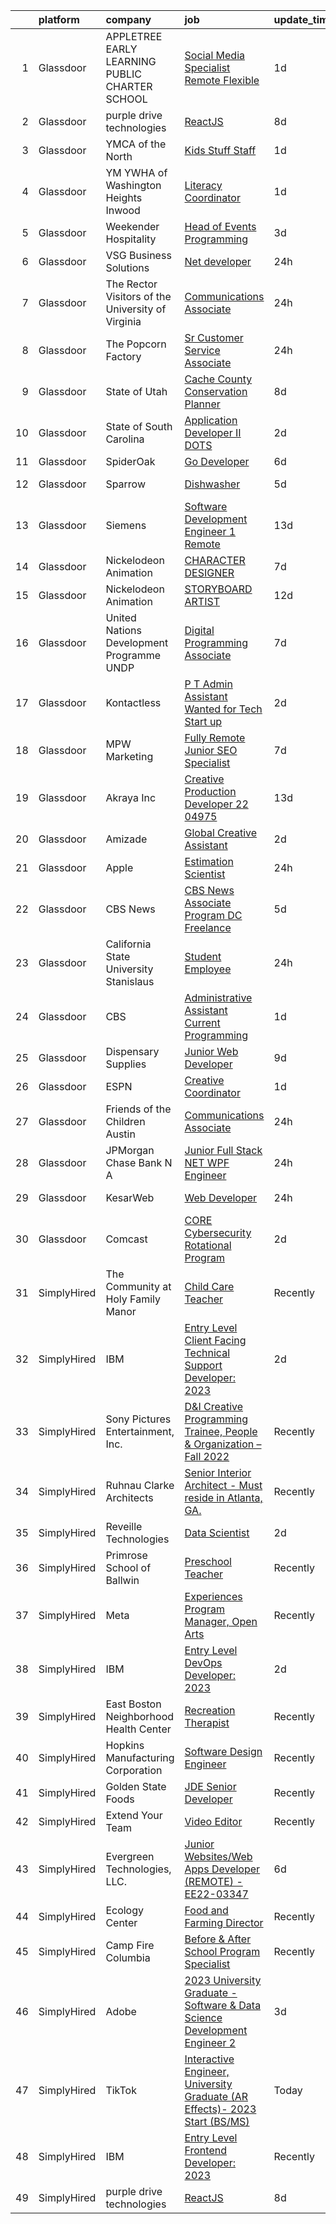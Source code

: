 

|    | platform    | company                                             | job                                                                                                                                                                                                                                                                                                                                                                                                                                                                                                                                                                                                                                                                                                                                                                                                                                                                                                                                                                                                                                                                                                                                                                                                                                                                                                 | update_time   | location                      |
|---:|:------------|:----------------------------------------------------|:----------------------------------------------------------------------------------------------------------------------------------------------------------------------------------------------------------------------------------------------------------------------------------------------------------------------------------------------------------------------------------------------------------------------------------------------------------------------------------------------------------------------------------------------------------------------------------------------------------------------------------------------------------------------------------------------------------------------------------------------------------------------------------------------------------------------------------------------------------------------------------------------------------------------------------------------------------------------------------------------------------------------------------------------------------------------------------------------------------------------------------------------------------------------------------------------------------------------------------------------------------------------------------------------------|:--------------|:------------------------------|
|  1 | Glassdoor   | APPLETREE EARLY LEARNING PUBLIC CHARTER SCHOOL      | [Social Media Specialist  Remote Flexible ](https://www.glassdoor.com/partner/jobListing.htm?pos=126&ao=1136043&s=58&guid=00000183452926d087401f56945717f0&src=GD_JOB_AD&t=SR&vt=w&ea=1&cs=1_b269a84b&cb=1663312668805&jobListingId=1008140357244&jrtk=3-0-1gd2ii9nmi6j5801-1gd2ii9odi4ku800-54fa8d32249181c0-)                                                                                                                                                                                                                                                                                                                                                                                                                                                                                                                                                                                                                                                                                                                                                                                                                                                                                                                                                                                     | 1d            | Remote                        |
|  2 | Glassdoor   | purple drive technologies                           | [ReactJS](https://www.glassdoor.com/partner/jobListing.htm?pos=107&ao=1136043&s=58&guid=00000183452926d087401f56945717f0&src=GD_JOB_AD&t=SR&vt=w&ea=1&cs=1_e8d2214f&cb=1663312668802&jobListingId=1008124303035&jrtk=3-0-1gd2ii9nmi6j5801-1gd2ii9odi4ku800-a3e655482e8fcc2f-)                                                                                                                                                                                                                                                                                                                                                                                                                                                                                                                                                                                                                                                                                                                                                                                                                                                                                                                                                                                                                       | 8d            | San Francisco, CA             |
|  3 | Glassdoor   | YMCA of the North                                   | [Kids Stuff Staff](https://www.glassdoor.com/partner/jobListing.htm?pos=128&ao=1136043&s=58&guid=00000183452926d087401f56945717f0&src=GD_JOB_AD&t=SR&vt=w&cs=1_e9f8a10d&cb=1663312668806&jobListingId=1008139922544&jrtk=3-0-1gd2ii9nmi6j5801-1gd2ii9odi4ku800-cf5030f69d908d91-)                                                                                                                                                                                                                                                                                                                                                                                                                                                                                                                                                                                                                                                                                                                                                                                                                                                                                                                                                                                                                   | 1d            | New Hope, MN                  |
|  4 | Glassdoor   | YM YWHA of Washington Heights   Inwood              | [Literacy Coordinator](https://www.glassdoor.com/partner/jobListing.htm?pos=120&ao=1136043&s=58&guid=00000183452926d087401f56945717f0&src=GD_JOB_AD&t=SR&vt=w&ea=1&cs=1_fa9087c7&cb=1663312668805&jobListingId=1008139785561&jrtk=3-0-1gd2ii9nmi6j5801-1gd2ii9odi4ku800-f1033fae5576e671-)                                                                                                                                                                                                                                                                                                                                                                                                                                                                                                                                                                                                                                                                                                                                                                                                                                                                                                                                                                                                          | 1d            | New York, NY                  |
|  5 | Glassdoor   | Weekender Hospitality                               | [Head of Events   Programming](https://www.glassdoor.com/partner/jobListing.htm?pos=101&ao=1110586&s=58&guid=00000183452926d087401f56945717f0&src=GD_JOB_AD&t=SR&vt=w&ea=1&cs=1_57ff70c4&cb=1663312668801&jobListingId=1008134068233&cpc=F9A77EB4FA44235E&jrtk=3-0-1gd2ii9nmi6j5801-1gd2ii9odi4ku800-6017b59c5c7ff7f2--6NYlbfkN0DdLn5tXN_RiyJSiFodarGZFJKa8s6F6AK0THPBWp05MWFlkDe5FfH8tqaK6M2b05opytpd9AnhP5OizhRlWmpiE1iuVGVFL4YhvDxChE1CDqy2kzHvJVLpb7QESC6xt8XSEJpzfFIYOa9Nu-KirXup-8Yr12Zq5ZCY22cULWdgJV9tmvfk8IO1MKEdKf2z1yMNQztACnkzaETcPKBxtqj-tGyHhadEVbDvypDY9PnsrdE96PTibfNnCxSMaYaoeJzelrcTwNCPA84-KTu_T9Wp1lCnHkWGerVZgXW0GhjSIxMC7j1uumrIk7pCO-vrgeC9d7tGZXCqJhg9gNuodLb_ELRy1yICSY0Z9xP8GI6T43cJlflXtAJVpKzc20AxL0L6zuZL120XwTiz1QwMyP4Zqb3AVFqozXq2zpTcIvIcqIHvw600AcV8D6y1GpL8AP8HXmjtgsGoxENrs7dntW0b7Hkiy1BwYN7dH6MHCGWscoN5xszsY9Y8cYuqj1Mf53MSTZjIBk3pdg%3D%3D)                                                                                                                                                                                                                                                                                                                                                                                                                 | 3d            | Old Forge, NY                 |
|  6 | Glassdoor   | VSG Business Solutions                              | [ Net developer](https://www.glassdoor.com/partner/jobListing.htm?pos=130&ao=1136043&s=58&guid=00000183452926d087401f56945717f0&src=GD_JOB_AD&t=SR&vt=w&ea=1&cs=1_33117f36&cb=1663312668806&jobListingId=1008142672909&jrtk=3-0-1gd2ii9nmi6j5801-1gd2ii9odi4ku800-76a153c19d3e22a9-)                                                                                                                                                                                                                                                                                                                                                                                                                                                                                                                                                                                                                                                                                                                                                                                                                                                                                                                                                                                                                | 24h           | Remote                        |
|  7 | Glassdoor   | The Rector   Visitors of the University of Virginia | [Communications Associate](https://www.glassdoor.com/partner/jobListing.htm?pos=116&ao=1136043&s=58&guid=00000183452926d087401f56945717f0&src=GD_JOB_AD&t=SR&vt=w&cs=1_cdd83458&cb=1663312668803&jobListingId=1008141837752&jrtk=3-0-1gd2ii9nmi6j5801-1gd2ii9odi4ku800-92b96ed146450274-)                                                                                                                                                                                                                                                                                                                                                                                                                                                                                                                                                                                                                                                                                                                                                                                                                                                                                                                                                                                                           | 24h           | Charlottesville, VA           |
|  8 | Glassdoor   | The Popcorn Factory                                 | [Sr  Customer Service Associate](https://www.glassdoor.com/partner/jobListing.htm?pos=117&ao=1136043&s=58&guid=00000183452926d087401f56945717f0&src=GD_JOB_AD&t=SR&vt=w&cs=1_39378d6b&cb=1663312668803&jobListingId=1008143319493&jrtk=3-0-1gd2ii9nmi6j5801-1gd2ii9odi4ku800-70dc134a79681f0f-)                                                                                                                                                                                                                                                                                                                                                                                                                                                                                                                                                                                                                                                                                                                                                                                                                                                                                                                                                                                                     | 24h           | Lake Forest, IL               |
|  9 | Glassdoor   | State of Utah                                       | [Cache County Conservation Planner](https://www.glassdoor.com/partner/jobListing.htm?pos=112&ao=1136043&s=58&guid=00000183452926d087401f56945717f0&src=GD_JOB_AD&t=SR&vt=w&cs=1_866a3f48&cb=1663312668802&jobListingId=1008123873371&jrtk=3-0-1gd2ii9nmi6j5801-1gd2ii9odi4ku800-a3437f5a528ecc54-)                                                                                                                                                                                                                                                                                                                                                                                                                                                                                                                                                                                                                                                                                                                                                                                                                                                                                                                                                                                                  | 8d            | Cache Junction, UT            |
| 10 | Glassdoor   | State of South Carolina                             | [Application Developer II   DOTS](https://www.glassdoor.com/partner/jobListing.htm?pos=124&ao=1136043&s=58&guid=00000183452926d087401f56945717f0&src=GD_JOB_AD&t=SR&vt=w&cs=1_dbcc8279&cb=1663312668805&jobListingId=1008137035604&jrtk=3-0-1gd2ii9nmi6j5801-1gd2ii9odi4ku800-6603c044b0b26183-)                                                                                                                                                                                                                                                                                                                                                                                                                                                                                                                                                                                                                                                                                                                                                                                                                                                                                                                                                                                                    | 2d            | Lexington, SC                 |
| 11 | Glassdoor   | SpiderOak                                           | [Go Developer](https://www.glassdoor.com/partner/jobListing.htm?pos=125&ao=1136043&s=58&guid=00000183452926d087401f56945717f0&src=GD_JOB_AD&t=SR&vt=w&ea=1&cs=1_0310a607&cb=1663312668805&jobListingId=1008128342474&jrtk=3-0-1gd2ii9nmi6j5801-1gd2ii9odi4ku800-5363f7e6536f3237-)                                                                                                                                                                                                                                                                                                                                                                                                                                                                                                                                                                                                                                                                                                                                                                                                                                                                                                                                                                                                                  | 6d            | Remote                        |
| 12 | Glassdoor   | Sparrow                                             | [Dishwasher](https://www.glassdoor.com/partner/jobListing.htm?pos=113&ao=1136043&s=58&guid=00000183452926d087401f56945717f0&src=GD_JOB_AD&t=SR&vt=w&ea=1&cs=1_13ff763e&cb=1663312668803&jobListingId=1008131183827&jrtk=3-0-1gd2ii9nmi6j5801-1gd2ii9odi4ku800-572950b0c6bc0d29-)                                                                                                                                                                                                                                                                                                                                                                                                                                                                                                                                                                                                                                                                                                                                                                                                                                                                                                                                                                                                                    | 5d            | Los Angeles, CA               |
| 13 | Glassdoor   | Siemens                                             | [Software Development Engineer 1   Remote](https://www.glassdoor.com/partner/jobListing.htm?pos=115&ao=1136043&s=58&guid=00000183452926d087401f56945717f0&src=GD_JOB_AD&t=SR&vt=w&cs=1_27dd0775&cb=1663312668803&jobListingId=1008113228820&jrtk=3-0-1gd2ii9nmi6j5801-1gd2ii9odi4ku800-b45ca3efb40948dd-)                                                                                                                                                                                                                                                                                                                                                                                                                                                                                                                                                                                                                                                                                                                                                                                                                                                                                                                                                                                           | 13d           | Diamond Bar, CA               |
| 14 | Glassdoor   | Nickelodeon Animation                               | [CHARACTER DESIGNER](https://www.glassdoor.com/partner/jobListing.htm?pos=123&ao=1136043&s=58&guid=00000183452926d087401f56945717f0&src=GD_JOB_AD&t=SR&vt=w&cs=1_a8021f8d&cb=1663312668805&jobListingId=1008127975338&jrtk=3-0-1gd2ii9nmi6j5801-1gd2ii9odi4ku800-558cec0e9fbad107-)                                                                                                                                                                                                                                                                                                                                                                                                                                                                                                                                                                                                                                                                                                                                                                                                                                                                                                                                                                                                                 | 7d            | Burbank, CA                   |
| 15 | Glassdoor   | Nickelodeon Animation                               | [STORYBOARD ARTIST](https://www.glassdoor.com/partner/jobListing.htm?pos=111&ao=1136043&s=58&guid=00000183452926d087401f56945717f0&src=GD_JOB_AD&t=SR&vt=w&cs=1_ef3d4c63&cb=1663312668802&jobListingId=1008115811351&jrtk=3-0-1gd2ii9nmi6j5801-1gd2ii9odi4ku800-5920d6823d5fd443-)                                                                                                                                                                                                                                                                                                                                                                                                                                                                                                                                                                                                                                                                                                                                                                                                                                                                                                                                                                                                                  | 12d           | Burbank, CA                   |
| 16 | Glassdoor   | United Nations Development Programme  UNDP          | [Digital Programming Associate](https://www.glassdoor.com/partner/jobListing.htm?pos=105&ao=1136043&s=58&guid=00000183452926d087401f56945717f0&src=GD_JOB_AD&t=SR&vt=w&cs=1_bad5f0ec&cb=1663312668801&jobListingId=1008126679375&jrtk=3-0-1gd2ii9nmi6j5801-1gd2ii9odi4ku800-c0c7b1a1f72db52e-)                                                                                                                                                                                                                                                                                                                                                                                                                                                                                                                                                                                                                                                                                                                                                                                                                                                                                                                                                                                                      | 7d            | Remote                        |
| 17 | Glassdoor   | Kontactless                                         | [P T Admin Assistant Wanted for Tech Start up](https://www.glassdoor.com/partner/jobListing.htm?pos=129&ao=1136043&s=58&guid=00000183452926d087401f56945717f0&src=GD_JOB_AD&t=SR&vt=w&ea=1&cs=1_36e2ac86&cb=1663312668806&jobListingId=1008137774101&jrtk=3-0-1gd2ii9nmi6j5801-1gd2ii9odi4ku800-5b3697dcef7e4828-)                                                                                                                                                                                                                                                                                                                                                                                                                                                                                                                                                                                                                                                                                                                                                                                                                                                                                                                                                                                  | 2d            | Los Angeles, CA               |
| 18 | Glassdoor   | MPW Marketing                                       | [Fully Remote Junior SEO Specialist](https://www.glassdoor.com/partner/jobListing.htm?pos=102&ao=1110586&s=58&guid=00000183452926d087401f56945717f0&src=GD_JOB_AD&t=SR&vt=w&ea=1&cs=1_dad8cc2b&cb=1663312668801&jobListingId=1008126510288&cpc=8795CF9063CD573D&jrtk=3-0-1gd2ii9nmi6j5801-1gd2ii9odi4ku800-92b2a60d6f9d450e--6NYlbfkN0Af7IH--f52cTUDwFMUanxXcd3NiV5wYJyzlyk1G5yREY5tH6gVYRJQohQpJRft9_VsxmOGOwJ9bUwpjyQBMQLev7RKAgwXz9vLAxpTQcMfAtCMAhb0XVg6rwm7iUC8jMe2krtjUlMbwbeNzR8Q0_VKpSIi5ViYpP2eU3esIo3FrC6dwPu10VkR-ZnRi2tufh_SMoDspwiSJadEFV4xc5z4vwdtd5P8OSC5aARdsUOQQFmvTtoVLVGztnJl7pMv6AbT-Oo73ndfJ0_yTzefdw6__k8UszdhJsGInz4DVnSpmsc34z3UKo-tWp0XzkfcuLenYv-MgTedqzuktMRQ6QY6U-765Ou2PrQo872Z6m9lrS4_XdBiWPFr7IcX85-YtaIihLgVCbYbvgzY6_2nZpTg9aewuO70aac8LPPTtUZK67A5alFHwwhLBMgwaIpS9FCmak2pVruh1kRiDBb3cWI3bzXCn3fF4PMFk5f5NY0ZeAA87gMqGIl834Fi8dMViz7bHn2TG4uS1w%3D%3D)                                                                                                                                                                                                                                                                                                                                                                                                           | 7d            | Remote                        |
| 19 | Glassdoor   | Akraya Inc                                          | [Creative Production Developer  22 04975](https://www.glassdoor.com/partner/jobListing.htm?pos=118&ao=1136043&s=58&guid=00000183452926d087401f56945717f0&src=GD_JOB_AD&t=SR&vt=w&cs=1_a58d60aa&cb=1663312668803&jobListingId=1008114597367&jrtk=3-0-1gd2ii9nmi6j5801-1gd2ii9odi4ku800-2c0144d89bd93885-)                                                                                                                                                                                                                                                                                                                                                                                                                                                                                                                                                                                                                                                                                                                                                                                                                                                                                                                                                                                            | 13d           | San Diego, CA                 |
| 20 | Glassdoor   | Amizade                                             | [Global Creative Assistant](https://www.glassdoor.com/partner/jobListing.htm?pos=104&ao=1136043&s=58&guid=00000183452926d087401f56945717f0&src=GD_JOB_AD&t=SR&vt=w&ea=1&cs=1_4b44d0b7&cb=1663312668801&jobListingId=1008136623291&jrtk=3-0-1gd2ii9nmi6j5801-1gd2ii9odi4ku800-806cfeeafd055719-)                                                                                                                                                                                                                                                                                                                                                                                                                                                                                                                                                                                                                                                                                                                                                                                                                                                                                                                                                                                                     | 2d            | Remote                        |
| 21 | Glassdoor   | Apple                                               | [Estimation Scientist](https://www.glassdoor.com/partner/jobListing.htm?pos=103&ao=1110586&s=58&guid=00000183452926d087401f56945717f0&src=GD_JOB_AD&t=SR&vt=w&cs=1_10983283&cb=1663312668801&jobListingId=1008141480274&jrtk=3-0-1gd2ii9nmi6j5801-1gd2ii9odi4ku800-c3bd34d9545dcbd9--6NYlbfkN0BvKrLyj5gPmtZO9T8euul8TCxuuKNOtzRJOomxnwSEodTz2Bc-sPZlC5mDe-NOaJjwIMssnjlnqVKQbgN5KiHQbNZBHBKRSBg91ntYTMXR0olitzYYt71Kli3U_PgomqJJ7sE8S2f87cBXW9KZg_GqxYSGNK_tI3Iw966PgGSjrpjNZ88e2AlAEdAa46WoS22RAGlf_msGp279B_jEnlCohQHIqie5zyiCpT8wLChNs2OICcCtV2bfV4b-rkAdof8IuZRI-YTCm-C77EuTpv-gpeqgqKor90P3XYFv2A42x6YqfCvD81U1uaRkxp1fgFK_QHv04aejuh76GCh8OcS-yfqr4AjBXr-V54ujayGvG_3OqEhzXurrwzdxgdc35APs1WzeCti77HYRGylvuL4jjtdQC8ZD1jaxhxMOigoeOyZGjWfabN3obRfBawo4235owjxKj38mpPCFYdBzHW0jOa0h--EraKQcoJpLR5xc-7SakDrsJsxlzSCWCRwITBl7BSQUF4_t22ounJEYNcIDP58cl2dT2cbue2FixZh1gSUb0amKwXIW6OSUr7oM9JUO18yqPvG4r76v9V1JSXacNPr0UmaQFKAVfbCqmLLqqZWRZ7qjCdlYjqPgMJlh7CQs9zqwn2OnDpfa0qjzJLKDGSNTRROsGPAgXloBJlU9bnxcy7lzPi-usulOFu1UcRNM0o-kjr3frw2Vb_xyX04GZhwZGUwZfS9Hc-U5_DgXJi6LuHwMG-bNfCpfZc6K0qwKQz6Rb_P0-R2w50BDOWTuCrFiMURJB_tSRkozrQ8CHPvOQs6OVungUUDHzhKk8D9iRBYUKbD8IP9zE3xCx-uEbi6w7GClMsLY48SwllKmW3VXtSMxr891rPl_iebCjxe8nKMbHp29FFOlmRWrExqooF1qlOfematbLgXTvsR8C9d6hu1B42zFW6FEJfE6PKU%3D) | 24h           | San Diego, CA                 |
| 22 | Glassdoor   | CBS News                                            | [CBS News Associate Program  DC  Freelance ](https://www.glassdoor.com/partner/jobListing.htm?pos=108&ao=1136043&s=58&guid=00000183452926d087401f56945717f0&src=GD_JOB_AD&t=SR&vt=w&cs=1_1a21a36f&cb=1663312668802&jobListingId=1008131167984&jrtk=3-0-1gd2ii9nmi6j5801-1gd2ii9odi4ku800-5c701c1c9d7bdced-)                                                                                                                                                                                                                                                                                                                                                                                                                                                                                                                                                                                                                                                                                                                                                                                                                                                                                                                                                                                         | 5d            | Washington, DC                |
| 23 | Glassdoor   | California State University Stanislaus              | [Student Employee](https://www.glassdoor.com/partner/jobListing.htm?pos=121&ao=1136043&s=58&guid=00000183452926d087401f56945717f0&src=GD_JOB_AD&t=SR&vt=w&cs=1_104024d4&cb=1663312668805&jobListingId=1008143385075&jrtk=3-0-1gd2ii9nmi6j5801-1gd2ii9odi4ku800-ee32404b0bcea356-)                                                                                                                                                                                                                                                                                                                                                                                                                                                                                                                                                                                                                                                                                                                                                                                                                                                                                                                                                                                                                   | 24h           | Turlock, CA                   |
| 24 | Glassdoor   | CBS                                                 | [Administrative Assistant  Current Programming](https://www.glassdoor.com/partner/jobListing.htm?pos=110&ao=1136043&s=58&guid=00000183452926d087401f56945717f0&src=GD_JOB_AD&t=SR&vt=w&cs=1_98918970&cb=1663312668802&jobListingId=1008140313285&jrtk=3-0-1gd2ii9nmi6j5801-1gd2ii9odi4ku800-7b014c5a65c562c7-)                                                                                                                                                                                                                                                                                                                                                                                                                                                                                                                                                                                                                                                                                                                                                                                                                                                                                                                                                                                      | 1d            | Hollywood, CA                 |
| 25 | Glassdoor   | Dispensary Supplies                                 | [Junior Web Developer](https://www.glassdoor.com/partner/jobListing.htm?pos=127&ao=1136043&s=58&guid=00000183452926d087401f56945717f0&src=GD_JOB_AD&t=SR&vt=w&ea=1&cs=1_8f746ab9&cb=1663312668806&jobListingId=1008121557469&jrtk=3-0-1gd2ii9nmi6j5801-1gd2ii9odi4ku800-b0f8753027b3865a-)                                                                                                                                                                                                                                                                                                                                                                                                                                                                                                                                                                                                                                                                                                                                                                                                                                                                                                                                                                                                          | 9d            | Oklahoma City, OK             |
| 26 | Glassdoor   | ESPN                                                | [Creative Coordinator](https://www.glassdoor.com/partner/jobListing.htm?pos=106&ao=1136043&s=58&guid=00000183452926d087401f56945717f0&src=GD_JOB_AD&t=SR&vt=w&cs=1_a1e253d0&cb=1663312668801&jobListingId=1008139116026&jrtk=3-0-1gd2ii9nmi6j5801-1gd2ii9odi4ku800-bb1a2c270981c885-)                                                                                                                                                                                                                                                                                                                                                                                                                                                                                                                                                                                                                                                                                                                                                                                                                                                                                                                                                                                                               | 1d            | Bristol, CT                   |
| 27 | Glassdoor   | Friends of the Children Austin                      | [Communications Associate](https://www.glassdoor.com/partner/jobListing.htm?pos=122&ao=1136043&s=58&guid=00000183452926d087401f56945717f0&src=GD_JOB_AD&t=SR&vt=w&cs=1_88757299&cb=1663312668805&jobListingId=1008143279444&jrtk=3-0-1gd2ii9nmi6j5801-1gd2ii9odi4ku800-e71f4d5672131ef5-)                                                                                                                                                                                                                                                                                                                                                                                                                                                                                                                                                                                                                                                                                                                                                                                                                                                                                                                                                                                                           | 24h           | Austin, TX                    |
| 28 | Glassdoor   | JPMorgan Chase Bank  N A                            | [Junior Full Stack  NET WPF Engineer](https://www.glassdoor.com/partner/jobListing.htm?pos=119&ao=1136043&s=58&guid=00000183452926d087401f56945717f0&src=GD_JOB_AD&t=SR&vt=w&cs=1_9b875d39&cb=1663312668805&jobListingId=1008143715416&jrtk=3-0-1gd2ii9nmi6j5801-1gd2ii9odi4ku800-a017bca1266d9b44-)                                                                                                                                                                                                                                                                                                                                                                                                                                                                                                                                                                                                                                                                                                                                                                                                                                                                                                                                                                                                | 24h           | Houston, TX                   |
| 29 | Glassdoor   | KesarWeb                                            | [Web Developer](https://www.glassdoor.com/partner/jobListing.htm?pos=114&ao=1136043&s=58&guid=00000183452926d087401f56945717f0&src=GD_JOB_AD&t=SR&vt=w&ea=1&cs=1_862c6a34&cb=1663312668803&jobListingId=1008142950980&jrtk=3-0-1gd2ii9nmi6j5801-1gd2ii9odi4ku800-72a61948be9f7cd3-)                                                                                                                                                                                                                                                                                                                                                                                                                                                                                                                                                                                                                                                                                                                                                                                                                                                                                                                                                                                                                 | 24h           | Los Angeles, CA               |
| 30 | Glassdoor   | Comcast                                             | [CORE Cybersecurity Rotational Program](https://www.glassdoor.com/partner/jobListing.htm?pos=109&ao=1136043&s=58&guid=00000183452926d087401f56945717f0&src=GD_JOB_AD&t=SR&vt=w&cs=1_fb8cbf2e&cb=1663312668802&jobListingId=1008137603582&jrtk=3-0-1gd2ii9nmi6j5801-1gd2ii9odi4ku800-23cf906a9dc3dc26-)                                                                                                                                                                                                                                                                                                                                                                                                                                                                                                                                                                                                                                                                                                                                                                                                                                                                                                                                                                                              | 2d            | Philadelphia, PA              |
| 31 | SimplyHired | The Community at Holy Family Manor                  | [Child Care Teacher](https://www.simplyhired.com/job/AOKgnwsnUKzxzUfYVXB8mgrc3aVcac8tBsHuHQiPz2q84Jdsf_IX_Q?q=creative+programming)                                                                                                                                                                                                                                                                                                                                                                                                                                                                                                                                                                                                                                                                                                                                                                                                                                                                                                                                                                                                                                                                                                                                                                 | Recently      | Pittsburgh, PA                |
| 32 | SimplyHired | IBM                                                 | [Entry Level Client Facing Technical Support Developer: 2023](https://www.simplyhired.com/job/JGZSNZ2CMm_9LPKnB2i9AsCVvzD3N1YkaRhEUND2dnVOCATY8kD4ZQ?q=creative+programming)                                                                                                                                                                                                                                                                                                                                                                                                                                                                                                                                                                                                                                                                                                                                                                                                                                                                                                                                                                                                                                                                                                                        | 2d            | San Jose, CA                  |
| 33 | SimplyHired | Sony Pictures Entertainment, Inc.                   | [D&I Creative Programming Trainee, People & Organization – Fall 2022](https://www.simplyhired.com/job/EpAyxWTyVPX_UbPAsA7TkO7bitCYEXBWbFMg2Fms_lyWqrTN_vwa-Q?q=creative+programming)                                                                                                                                                                                                                                                                                                                                                                                                                                                                                                                                                                                                                                                                                                                                                                                                                                                                                                                                                                                                                                                                                                                | Recently      | Culver City, CA               |
| 34 | SimplyHired | Ruhnau Clarke Architects                            | [Senior Interior Architect - Must reside in Atlanta, GA.](https://www.simplyhired.com/job/xwDXtTWrFE92J_6982c25CzPKJIM_4CPbnbisyXExqc7QVs0nE5PFA?q=creative+programming)                                                                                                                                                                                                                                                                                                                                                                                                                                                                                                                                                                                                                                                                                                                                                                                                                                                                                                                                                                                                                                                                                                                            | Recently      | Remote                        |
| 35 | SimplyHired | Reveille Technologies                               | [Data Scientist](https://www.simplyhired.com/job/82gfSdoex-sBv_s756yybuCyO4BCUJHc96bQcox5_lJnc81FXrut0A?q=creative+programming)                                                                                                                                                                                                                                                                                                                                                                                                                                                                                                                                                                                                                                                                                                                                                                                                                                                                                                                                                                                                                                                                                                                                                                     | 2d            | Santa Clara, CA               |
| 36 | SimplyHired | Primrose School of Ballwin                          | [Preschool Teacher](https://www.simplyhired.com/job/c6wyeVzBdHox11gS0EWZ5FtvZ8FQJd1hwaNPlInlnhIO9miJ-tpquQ?q=creative+programming)                                                                                                                                                                                                                                                                                                                                                                                                                                                                                                                                                                                                                                                                                                                                                                                                                                                                                                                                                                                                                                                                                                                                                                  | Recently      | Ballwin, MO                   |
| 37 | SimplyHired | Meta                                                | [Experiences Program Manager, Open Arts](https://www.simplyhired.com/job/39LFdVDZkOVzjzuKxDh39-uXR6pKfcGOkABaQ3gkkuENYK4d0Gs1Og?q=creative+programming)                                                                                                                                                                                                                                                                                                                                                                                                                                                                                                                                                                                                                                                                                                                                                                                                                                                                                                                                                                                                                                                                                                                                             | Recently      | Menlo Park, CA                |
| 38 | SimplyHired | IBM                                                 | [Entry Level DevOps Developer: 2023](https://www.simplyhired.com/job/ia-6e8jXvduRyemEFu5cQZm1FPVZU_Ekq9XGtjono1szCv7BXFlDAQ?q=creative+programming)                                                                                                                                                                                                                                                                                                                                                                                                                                                                                                                                                                                                                                                                                                                                                                                                                                                                                                                                                                                                                                                                                                                                                 | 2d            | San Jose, CA                  |
| 39 | SimplyHired | East Boston Neighborhood Health Center              | [Recreation Therapist](https://www.simplyhired.com/job/0gXBSxCeSVc_DpwRJNXKtgA0FffaF8ZzxSFtXjSHiol0LylRaD64pw?q=creative+programming)                                                                                                                                                                                                                                                                                                                                                                                                                                                                                                                                                                                                                                                                                                                                                                                                                                                                                                                                                                                                                                                                                                                                                               | Recently      | Winthrop, MA                  |
| 40 | SimplyHired | Hopkins Manufacturing Corporation                   | [Software Design Engineer](https://www.simplyhired.com/job/qY8slYaw9wD2ocnPC4HaJoxOS535kfd1g9te5vVup0OD4IWDFxIROg?q=creative+programming)                                                                                                                                                                                                                                                                                                                                                                                                                                                                                                                                                                                                                                                                                                                                                                                                                                                                                                                                                                                                                                                                                                                                                           | Recently      | Emporia, KS                   |
| 41 | SimplyHired | Golden State Foods                                  | [JDE Senior Developer](https://www.simplyhired.com/job/bGLfaQQvI_2iRCzEbVSlLB9VoF2f0tAlrcC33qNZDR7bYEDB8riWfw?q=creative+programming)                                                                                                                                                                                                                                                                                                                                                                                                                                                                                                                                                                                                                                                                                                                                                                                                                                                                                                                                                                                                                                                                                                                                                               | Recently      | Irvine, CA                    |
| 42 | SimplyHired | Extend Your Team                                    | [Video Editor](https://www.simplyhired.com/job/wZNajd8dcLYW-OECZA8kOSPesq06QDEoYIfz3d7EVcC2cgCtS1mBPg?q=creative+programming)                                                                                                                                                                                                                                                                                                                                                                                                                                                                                                                                                                                                                                                                                                                                                                                                                                                                                                                                                                                                                                                                                                                                                                       | Recently      | Remote                        |
| 43 | SimplyHired | Evergreen Technologies, LLC.                        | [Junior Websites/Web Apps Developer (REMOTE) - EE22-03347](https://www.simplyhired.com/job/2a_zLPs2c497Ey7MFs3g1CPmGIkg8mtjQOUiGVTxdE8i2UxdETc__w?q=creative+programming)                                                                                                                                                                                                                                                                                                                                                                                                                                                                                                                                                                                                                                                                                                                                                                                                                                                                                                                                                                                                                                                                                                                           | 6d            | San Jose, CA +8 locations     |
| 44 | SimplyHired | Ecology Center                                      | [Food and Farming Director](https://www.simplyhired.com/job/HP5QNTAMCvFikmtDfXcdEQfJZUru42JrMETYZMUxyTaYJorh2zp-FA?q=creative+programming)                                                                                                                                                                                                                                                                                                                                                                                                                                                                                                                                                                                                                                                                                                                                                                                                                                                                                                                                                                                                                                                                                                                                                          | Recently      | West Berkeley, CA             |
| 45 | SimplyHired | Camp Fire Columbia                                  | [Before & After School Program Specialist](https://www.simplyhired.com/job/6G9k-D_qge_jjQKNjtLpx8EWmkt0Dx-vvfx6PdG3OhPou5WAmzCt-w?q=creative+programming)                                                                                                                                                                                                                                                                                                                                                                                                                                                                                                                                                                                                                                                                                                                                                                                                                                                                                                                                                                                                                                                                                                                                           | Recently      | West Linn, OR                 |
| 46 | SimplyHired | Adobe                                               | [2023 University Graduate - Software & Data Science Development Engineer 2](https://www.simplyhired.com/job/aZbDZbDBrfBCx4XVEDxKqalIJ7dWzm9z244y-08bQvVu9F4XNICKCA?q=creative+programming)                                                                                                                                                                                                                                                                                                                                                                                                                                                                                                                                                                                                                                                                                                                                                                                                                                                                                                                                                                                                                                                                                                          | 3d            | San Jose, CA                  |
| 47 | SimplyHired | TikTok                                              | [Interactive Engineer, University Graduate (AR Effects)- 2023 Start (BS/MS)](https://www.simplyhired.com/job/mLU01Gj3YNnwYOUFc8bY5pAXR5BiJ0PKPNZVSLgaug-Ct1H718Cl-Q?q=creative+programming)                                                                                                                                                                                                                                                                                                                                                                                                                                                                                                                                                                                                                                                                                                                                                                                                                                                                                                                                                                                                                                                                                                         | Today         | Mountain View, CA +1 location |
| 48 | SimplyHired | IBM                                                 | [Entry Level Frontend Developer: 2023](https://www.simplyhired.com/job/CQEGTIze4nvsXE3AvrFGcowMcl7TJxk7YlCEmaKai2-Q7L69In2NUQ?q=creative+programming)                                                                                                                                                                                                                                                                                                                                                                                                                                                                                                                                                                                                                                                                                                                                                                                                                                                                                                                                                                                                                                                                                                                                               | Recently      | San Jose, CA                  |
| 49 | SimplyHired | purple drive technologies                           | [ReactJS](https://www.simplyhired.com/job/_pN4RL3YEi5Mpyt0tDtoPivrij2zHwSCqBtNlqucZkDFZvuniLtgpg?q=creative+programming)                                                                                                                                                                                                                                                                                                                                                                                                                                                                                                                                                                                                                                                                                                                                                                                                                                                                                                                                                                                                                                                                                                                                                                            | 8d            | San Francisco, CA             |